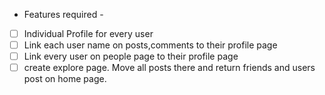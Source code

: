 - Features required -

- [ ] Individual Profile for every user
- [ ] Link each user name on posts,comments to their profile page
- [ ] Link every user on people page to their profile page
- [ ] create explore page. Move all posts there and return friends and users post on home page.
